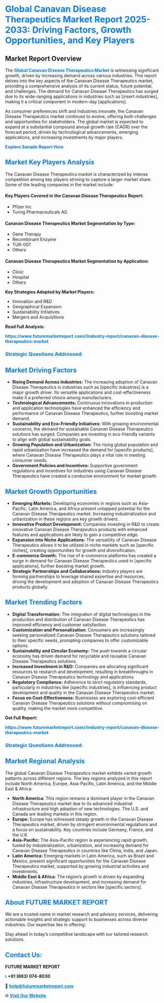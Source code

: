 <h1 style="color: #007BFF;">Global Canavan Disease Therapeutics Market Report 2025-2033: Driving Factors, Growth Opportunities, and Key Players</h1>

<section id="overview">
<h2>Market Report Overview</h2>
<p>The <a href="https://www.futuremarketreport.com//industry-report/canavan-disease-therapeutics-market" style="color: #007BFF; text-decoration: none;"><strong>Global Canavan Disease Therapeutics Market</strong></a> is witnessing significant growth, driven by increasing demand across various industries. This report delves into the key aspects of the Canavan Disease Therapeutics market, providing a comprehensive analysis of its current status, future potential, and challenges. The demand for Canavan Disease Therapeutics has surged due to its wide-ranging applications in industries such as [insert industries], making it a critical component in modern-day [applications].</p>
<p>As consumer preferences shift and industries innovate, the Canavan Disease Therapeutics market continues to evolve, offering both challenges and opportunities for stakeholders. The global market is expected to expand at a substantial compound annual growth rate (CAGR) over the forecast period, driven by technological advancements, emerging applications, and increasing investments by major players.</p>
</section>

<section id="overview">
<p><a href="https://www.futuremarketreport.com//request-sample/reportId=54597" style="color: #007BFF; text-decoration: none;"><strong>Explore Sample Report Here</strong></a></p>
</section>

<section id="key-players">
<h2 style="color: #007BFF;">Market Key Players Analysis</h2>
<p>The Canavan Disease Therapeutics market is characterized by intense competition among key players striving to capture a larger market share. Some of the leading companies in the market include:</p>
<h4>Key Players Covered in the Canavan Disease Therapeutics Report:</h4>
<ul><li>Pfizer Inc</li><li>Turing Pharmaceuticals AG</li></ul>
<h4>Canavan Disease Therapeutics Market Segmentation by Type:</h4>
<ul><li>Gene Therapy</li><li>Recombinant Enzyme</li><li>TUR-007</li><li>Others</li></ul>

<h4>Canavan Disease Therapeutics Market Segmentation by Application:</h4>
<ul><li>Clinic</li><li>Hospital</li><li>Others</li></ul>
<p><strong>Key Strategies Adopted by Market Players:</strong></p>
<ul>
<li>Innovation and R&D</li>
<li>Geographical Expansion</li>
<li>Sustainability Initiatives</li>
<li>Mergers and Acquisitions</li>
</ul>
</section>

<section>
<p><strong>Read Full Analysis: </strong></p><a href="https://www.futuremarketreport.com//industry-report/canavan-disease-therapeutics-market" style="color: #007BFF; text-decoration: none;"><strong>https://www.futuremarketreport.com//industry-report/canavan-disease-therapeutics-market</strong></a>
<h3 style="color: #007BFF;">Strategic Questions Addressed:</h3>
</section>

<section id="driving-factors">
<h2 style="color: #007BFF;">Market Driving Factors</h2>
<ul>
<li><strong>Rising Demand Across Industries:</strong> The increasing adoption of Canavan Disease Therapeutics in industries such as [specific industries] is a major growth driver. Its versatile applications and cost-effectiveness make it a preferred choice among manufacturers.</li>
<li><strong>Technological Advancements:</strong> Continuous innovations in production and application technologies have enhanced the efficiency and performance of Canavan Disease Therapeutics, further boosting market demand.</li>
<li><strong>Sustainability and Eco-Friendly Initiatives:</strong> With growing environmental concerns, the demand for sustainable Canavan Disease Therapeutics solutions has surged. Companies are investing in eco-friendly variants to align with global sustainability goals.</li>
<li><strong>Growing Population and Urbanization:</strong> The rising global population and rapid urbanization have increased the demand for [specific products], where Canavan Disease Therapeutics plays a vital role in meeting consumer needs.</li>
<li><strong>Government Policies and Incentives:</strong> Supportive government regulations and incentives for industries using Canavan Disease Therapeutics have created a conducive environment for market growth.</li>
</ul>
</section>

<section id="growth-opportunities">
<h2 style="color: #007BFF;">Market Growth Opportunities</h2>
<ul>
<li><strong>Emerging Markets:</strong> Developing economies in regions such as Asia-Pacific, Latin America, and Africa present untapped potential for the Canavan Disease Therapeutics market. Increasing industrialization and urbanization in these regions are key growth drivers.</li>
<li><strong>Innovative Product Development:</strong> Companies investing in R&D to create innovative Canavan Disease Therapeutics products with enhanced features and applications are likely to gain a competitive edge.</li>
<li><strong>Expansion into Niche Applications:</strong> The versatility of Canavan Disease Therapeutics allows it to be utilized in niche markets such as [specific niches], creating opportunities for growth and diversification.</li>
<li><strong>E-commerce Growth:</strong> The rise of e-commerce platforms has created a surge in demand for Canavan Disease Therapeutics used in [specific applications], further boosting market growth.</li>
<li><strong>Strategic Partnerships and Collaborations:</strong> Industry players are forming partnerships to leverage shared expertise and resources, driving the development and adoption of Canavan Disease Therapeutics products globally.</li>
</ul>
</section>

<section id="trending-factors">
<h2 style="color: #007BFF;">Market Trending Factors</h2>
<ul>
<li><strong>Digital Transformation:</strong> The integration of digital technologies in the production and distribution of Canavan Disease Therapeutics has improved efficiency and customer satisfaction.</li>
<li><strong>Customization and Personalization:</strong> Consumers are increasingly seeking personalized Canavan Disease Therapeutics solutions tailored to their specific needs, prompting companies to offer customizable options.</li>
<li><strong>Sustainability and Circular Economy:</strong> The push towards a circular economy has driven demand for recyclable and reusable Canavan Disease Therapeutics solutions.</li>
<li><strong>Increased Investment in R&D:</strong> Companies are allocating significant resources to research and development, resulting in breakthroughs in Canavan Disease Therapeutics technology and applications.</li>
<li><strong>Regulatory Compliance:</strong> Adherence to strict regulatory standards, particularly in industries like [specific industries], is influencing product development and quality in the Canavan Disease Therapeutics market.</li>
<li><strong>Focus on Cost-Effectiveness:</strong> Businesses are exploring cost-efficient Canavan Disease Therapeutics solutions without compromising on quality, making the market more competitive.</li>
</ul>
</section>

<section>
<p><strong>Get Full Report: </strong></p><a href="https://www.futuremarketreport.com//industry-report/canavan-disease-therapeutics-market" style="color: #007BFF; text-decoration: none;"><strong>https://www.futuremarketreport.com//industry-report/canavan-disease-therapeutics-market</strong></a>
<h3 style="color: #007BFF;">Strategic Questions Addressed:</h3>
</section>


<section id="regional-analysis">
<h2 style="color: #007BFF;">Market Regional Analysis</h2>
<p>The global Canavan Disease Therapeutics market exhibits varied growth patterns across different regions. The key regions analyzed in this report include North America, Europe, Asia-Pacific, Latin America, and the Middle East & Africa:</p>
<ul>
<li><strong>North America:</strong> This region remains a dominant player in the Canavan Disease Therapeutics market due to its advanced industrial infrastructure and high adoption of new technologies. The U.S. and Canada are leading markets in this region.</li>
<li><strong>Europe:</strong> Europe has witnessed steady growth in the Canavan Disease Therapeutics market, driven by stringent environmental regulations and a focus on sustainability. Key countries include Germany, France, and the U.K.</li>
<li><strong>Asia-Pacific:</strong> The Asia-Pacific region is experiencing rapid growth, fueled by industrialization, urbanization, and increasing demand for Canavan Disease Therapeutics in countries like China, India, and Japan.</li>
<li><strong>Latin America:</strong> Emerging markets in Latin America, such as Brazil and Mexico, present significant opportunities for the Canavan Disease Therapeutics market, supported by growing industrial activities and investments.</li>
<li><strong>Middle East & Africa:</strong> The region’s growth is driven by expanding industries, infrastructure development, and increasing demand for Canavan Disease Therapeutics in sectors like [specific sectors].</li>
</ul>
</section>

<footer>
<h2 style="color: #007BFF;">About FUTURE MARKET REPORT</h2>
<p>We are a trusted name in market research and advisory services, delivering actionable insights and strategic support to businesses across diverse industries. Our expertise lies in offering:</p>

<p>Stay ahead in today’s competitive landscape with our tailored research solutions.</p>

<h2 style="color: #007BFF;">Contact Us:</h2>
<p><strong>FUTURE MARKET REPORT</strong></p>
<p>📞 <strong>+91 (883) 074-8030</strong></p>
<p>📧 <strong><a href="mailto:help@futuremarketreport.com" style="color: #007BFF;">help@futuremarketreport.com</a></strong></p>
<p>🌐 <strong><a href="https://www.futuremarketreport.com/" style="color: #007BFF;">Visit Our Website</a></strong></p>
</footer>